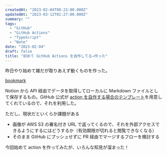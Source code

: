 ```yaml
---
createdAt: "2023-02-04T08:23:00.000Z"
updatedAt: "2023-03-12T01:27:00.000Z"
summary: ""
tags:
  - "GitHub"
  - "GitHub Actions"
  - "TypeScript"
  - "Note"
date: "2023-02-04"
draft: false
title: "初めて GitHub Actions を自作してる→作った"
---
```


昨日やり始めて雑だが取りあえず動くものを作った。

[bookmark](https://github.com/marketplace/actions/notion-to-markdown-action)

Notion から API 経由でデータを取得してローカルに Markdown ファイルとして保存するもの。GitHub 公式が [action を自作する場合のテンプレート](https://github.com/actions/typescript-action)を用意してくれているので、それを利用した。

ただし、現状だといくらか課題がある

- 画像が AWS S3 の署名付き URL で返ってくるので、それを外部アクセスできるようにするにはどうするか（有効期限が切れると閲覧できなくなる）
- そのまま GitHub にプッシュせずに PR 経由でマージするフローを検討する

今回始めて action を作ってみたが、いろんな知見が溜まった！
